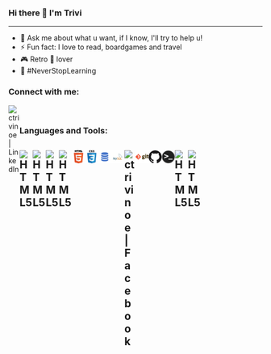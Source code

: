 ### Hi there 👋 I'm Trivi
---
- 💬 Ask me about what u want, if I know, I'll try to help u!
- ⚡ Fun fact: I love to read, boardgames and travel 
- 🎮 Retro 👾 lover 
- 💚 #NeverStopLearning 

### Connect with me:

[<img align="left" alt="ctrivinoe | LinkedIn" width="22px" src="https://simpleicons.org/icons/linkedin.svg" />][linkedin]

<br/>

### Languages and Tools:

[<img align="left" alt="HTML5" width="26px" src="https://img.icons8.com/color/48/000000/python.png" />][#]
[<img align="left" alt="HTML5" width="26px" src="https://img.icons8.com/color/48/000000/c-plus-plus-logo.png" />][#]
[<img align="left" alt="HTML5" width="26px" src="https://img.icons8.com/color/48/000000/c-programming.png" />][#]
[<img align="left" alt="HTML5" width="26px" src="https://cdn4.iconfinder.com/data/icons/logos-and-brands/512/181_Java_logo_logos-512.png" />][#]
[<img align="left" alt="HTML5" width="26px" src="https://raw.githubusercontent.com/github/explore/80688e429a7d4ef2fca1e82350fe8e3517d3494d/topics/html/html.png" />][#]
[<img align="left" alt="CSS3" width="26px" src="https://raw.githubusercontent.com/github/explore/80688e429a7d4ef2fca1e82350fe8e3517d3494d/topics/css/css.png" />][#]
[<img align="left" alt="SQL" width="26px" src="https://raw.githubusercontent.com/github/explore/80688e429a7d4ef2fca1e82350fe8e3517d3494d/topics/sql/sql.png" />][#]
[<img align="left" alt="MySQL" width="26px" src="https://raw.githubusercontent.com/github/explore/80688e429a7d4ef2fca1e82350fe8e3517d3494d/topics/mysql/mysql.png" />][#]
[<img align="left" alt="ctrivinoe | Facebook" width="22px" src="https://img.icons8.com/fluent/48/000000/visual-studio-code-2019.png"/>][#]
[<img align="left" alt="Git" width="26px" src="https://raw.githubusercontent.com/github/explore/80688e429a7d4ef2fca1e82350fe8e3517d3494d/topics/git/git.png" />][#]
[<img align="left" alt="GitHub" width="26px" src="https://raw.githubusercontent.com/github/explore/78df643247d429f6cc873026c0622819ad797942/topics/github/github.png" />][#]
[<img align="left" alt="HTML5" width="26px" src="https://raw.githubusercontent.com/github/explore/80688e429a7d4ef2fca1e82350fe8e3517d3494d/topics/terminal/terminal.png" />][#]
[<img align="left" alt="HTML5" width="26px" src="https://img.icons8.com/color/48/000000/slack-new.png" />][#]
[<img align="left" alt="HTML5" width="26px" src="https://cdn.iconscout.com/icon/free/png-64/notion-1693557-1442598.png" />][#]
---
[linkedin]: https://linkedin.com/in/ctrivinoe
[#]: https://github.com/ctrivinoe

